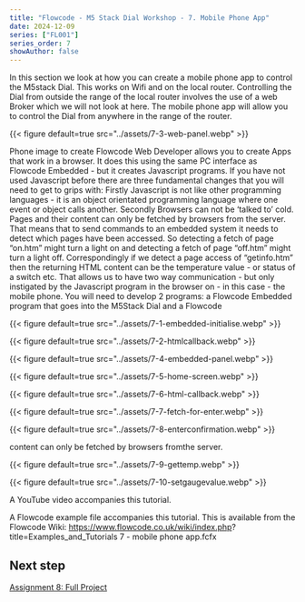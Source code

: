 ```yaml
---
title: "Flowcode - M5 Stack Dial Workshop - 7. Mobile Phone App"
date: 2024-12-09
series: ["FL001"]
series_order: 7
showAuthor: false
---
```


In this section we look at how you can create a mobile phone
app to control the M5stack Dial. This works on Wifi and on the
local router. Controlling the Dial from outside the range of the
local router involves the use of a web Broker which we will not
look at here.
The mobile phone app will allow you to control the Dial from
anywhere in the range of the router.

{{< figure
    default=true
    src="../assets/7-3-web-panel.webp"
    >}}

Phone image to create
Flowcode Web Developer allows you to create Apps that work
in a browser. It does this using the same PC interface as
Flowcode Embedded - but it creates Javascript programs.
If you have not used Javascript before there are three
fundamental changes that you will need to get to grips with:
Firstly Javascript is not like other programming languages - it
   is an object orientated programming language where one
   event or object calls another.
Secondly Browsers can not be ‘talked to’ cold. Pages and their
  content can only be fetched by browsers from the server.
  That means that to send commands to an embedded system
  it needs to detect which pages have been accessed. So
  detecting a fetch of page “on.htm” might turn a light on and
  detecting a fetch of page “off.htm” might turn a light off.
  Correspondingly if we detect a page access of “getinfo.htm”
  then the returning HTML content can be the temperature
  value - or status of a switch etc. That allows us to have two
  way communication - but only instigated by the Javascript
  program in the browser on - in this case - the mobile phone.
You will need to develop 2 programs: a Flowcode Embedded
  program that goes into the M5Stack Dial and a Flowcode

{{< figure
    default=true
    src="../assets/7-1-embedded-initialise.webp"
    >}}

{{< figure
    default=true
    src="../assets/7-2-htmlcallback.webp"
    >}}

{{< figure
    default=true
    src="../assets/7-4-embedded-panel.webp"
    >}}

{{< figure
    default=true
    src="../assets/7-5-home-screen.webp"
    >}}

{{< figure
    default=true
    src="../assets/7-6-html-callback.webp"
    >}}

{{< figure
    default=true
    src="../assets/7-7-fetch-for-enter.webp"
    >}}

{{< figure
    default=true
    src="../assets/7-8-enterconfirmation.webp"
    >}}


  content can only be fetched by browsers fromthe server.

{{< figure
    default=true
    src="../assets/7-9-gettemp.webp"
    >}}

{{< figure
    default=true
    src="../assets/7-10-setgaugevalue.webp"
    >}}


A YouTube video accompanies this tutorial.


A Flowcode example file accompanies this tutorial. This is
available from the Flowcode Wiki:
https://www.flowcode.co.uk/wiki/index.php?
title=Examples_and_Tutorials
7 - mobile phone app.fcfx

## Next step

[Assignment 8: Full Project](../08-full-project)
